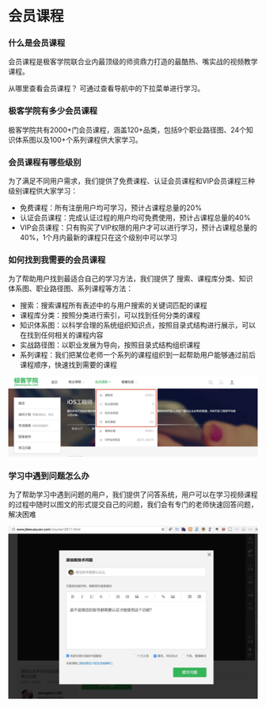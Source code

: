 # 会员课程

### 什么是会员课程

会员课程是极客学院联合业内最顶级的师资鼎力打造的最酷热、嘴实战的视频教学课程。

从哪里查看会员课程？
可通过查看导航中的下拉菜单进行学习。

### 极客学院有多少会员课程

极客学院共有2000+门会员课程，涵盖120+品类，包括9个职业路径图、24个知识体系图以及100+个系列课程供大家学习。

### 会员课程有哪些级别

为了满足不同用户需求，我们提供了免费课程、认证会员课程和VIP会员课程三种级别课程供大家学习：

* 免费课程：所有注册用户均可学习，预计占课程总量的20%
* 认证会员课程：完成认证过程的用户均可免费使用，预计占课程总量的40%
* VIP会员课程：只有购买了VIP权限的用户才可以进行学习，预计占课程总量的40%，1个月内最新的课程只在这个级别中可以学习

### 如何找到我需要的会员课程

为了帮助用户找到最适合自己的学习方法，我们提供了 搜索、课程库分类、知识体系图、职业路径图、系列课程等方法：

* 搜索：搜索课程所有表述中的与用户搜索的关键词匹配的课程
* 课程库分类：按照分类进行索引，可以找到任何分类的课程
* 知识体系图：以科学合理的系统组织知识点，按照目录式结构进行展示，可以在找到任何相关的课程内容
* 实战路径图：以职业发展为导向，按照目录式结构组织课程
* 系列课程：我们把某位老师一个系列的课程组织到一起帮助用户能够通过前后课程顺序，快速找到需要的课程

<img src="/images/course_menu.png">

### 学习中遇到问题怎么办

为了帮助学习中遇到问题的用户，我们提供了问答系统，用户可以在学习视频课程的过程中随时以图文的形式提交自己的问题，我们会有专门的老师快速回答问题，解决困难

<img src="/images/course_wenda.png">